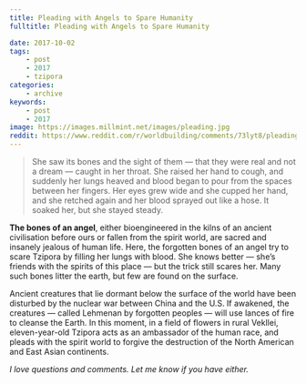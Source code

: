 ```yaml
---
title: Pleading with Angels to Spare Humanity
fulltitle: Pleading with Angels to Spare Humanity

date: 2017-10-02
tags:
    - post
    - 2017
    - tzipora
categories:
    - archive
keywords:
    - post
    - 2017
image: https://images.millmint.net/images/pleading.jpg
reddit: https://www.reddit.com/r/worldbuilding/comments/73lyt8/pleading_with_angels_to_spare_humanity_vekllei/
---
```


>She saw its bones and the sight of them — that they were real and not a dream — caught in her throat. She raised her hand to cough, and suddenly her lungs heaved and blood began to pour from the spaces between her fingers. Her eyes grew wide and she cupped her hand, and she retched again and her blood sprayed out like a hose. It soaked her, but she stayed steady.

**The bones of an angel**, either bioengineered in the kilns of an ancient civilisation before ours or fallen from the spirit world, are sacred and insanely jealous of human life. Here, the forgotten bones of an angel try to scare Tzipora by filling her lungs with blood. She knows better — she’s friends with the spirits of this place — but the trick still scares her. Many such bones litter the earth, but few are found on the surface.

Ancient creatures that lie dormant below the surface of the world have been disturbed by the nuclear war between China and the U.S. If awakened, the creatures — called Lehmenan by forgotten peoples — will use lances of fire to cleanse the Earth. In this moment, in a field of flowers in rural Vekllei, eleven-year-old Tzipora acts as an ambassador of the human race, and pleads with the spirit world to forgive the destruction of the North American and East Asian continents.

*I love questions and comments. Let me know if you have either.*
